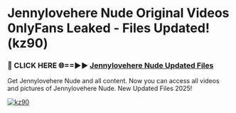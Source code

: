 # Jennylovehere Nude Original Videos 0nlyFans Leaked - Files Updated! (kz90)

<h3>🔴 CLICK HERE 🌐==►► <a href="https://tinyurl.com/yrmya6cz" rel="nofollow">Jennylovehere Nude Updated Files</a></h3>

Get Jennylovehere Nude and all content. Now you can access all videos and pictures of Jennylovehere Nude. New Updated Files 2025!

[![kz90](https://i.imgur.com/FMdXYCs.gif)](https://tinyurl.com/yrmya6cz)
